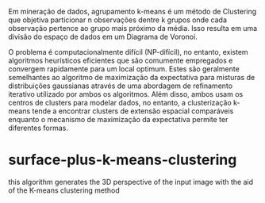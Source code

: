 
Em mineração de dados, agrupamento k-means é um método de Clustering que objetiva particionar n observações dentre k grupos onde cada observação pertence ao 
grupo mais próximo da média. Isso resulta em uma divisão do espaço de dados em um Diagrama de Voronoi.

O problema é computacionalmente difícil (NP-difícil), no entanto, existem algoritmos heurísticos eficientes que são comumente empregados e convergem rapidamente 
para um local optimum. Estes são geralmente semelhantes ao algoritmo de maximização da expectativa para misturas de distribuições gaussianas através de 
uma abordagem de refinamento iterativo utilizado por ambos os algoritmos. Além disso, ambos usam os centros de clusters para modelar dados, no entanto, a 
clusterização k-means tende a encontrar clusters de extensão espacial comparáveis enquanto o mecanismo de maximização da expectativa permite ter diferentes formas.

# surface-plus-k-means-clustering
this algorithm generates the 3D perspective of the input image with the aid of the K-means clustering method

